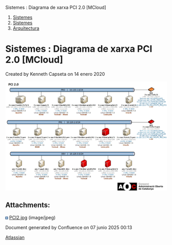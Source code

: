 Sistemes : Diagrama de xarxa PCI 2.0 \[MCloud\]  

1.  [Sistemes](index.md)
2.  [Sistemes](Sistemes_13893749.md)
3.  [Arquitectura](Arquitectura_30869606.md)

Sistemes : Diagrama de xarxa PCI 2.0 \[MCloud\]
===============================================

Created by Kenneth Capseta on 14 enero 2020

![](attachments/30869669/30869670.jpg)

Attachments:
------------

![](images/icons/bullet_blue.gif) [PCI2.jpg](attachments/30869669/30869670.jpg) (image/jpeg)  

Document generated by Confluence on 07 junio 2025 00:13

[Atlassian](http://www.atlassian.com/)